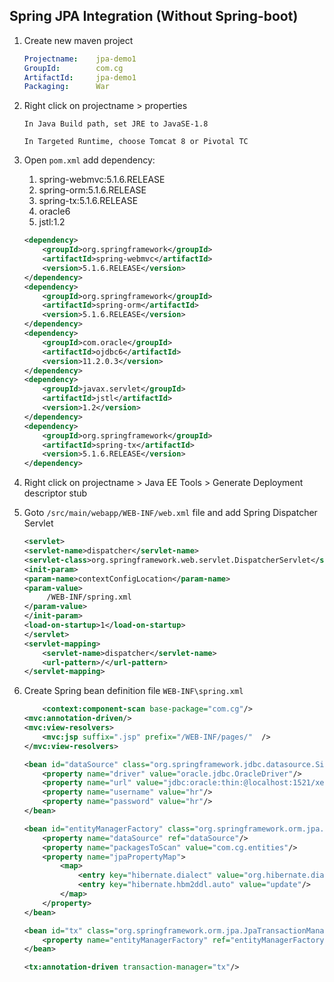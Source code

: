 ## Spring JPA Integration (Without Spring-boot)

1.  Create new maven project

    ```yaml
    Projectname:    jpa-demo1
    GroupId:        com.cg
    ArtifactId:     jpa-demo1
    Packaging:      War
    ```

2.  Right click on projectname > properties 

        In Java Build path, set JRE to JavaSE-1.8

        In Targeted Runtime, choose Tomcat 8 or Pivotal TC

3.  Open `pom.xml` add dependency: 

    1.  spring-webmvc:5.1.6.RELEASE
    2.  spring-orm:5.1.6.RELEASE
    3.  spring-tx:5.1.6.RELEASE
    4.  oracle6
    5.  jstl:1.2

    ```xml
    <dependency>
  		<groupId>org.springframework</groupId>
  		<artifactId>spring-webmvc</artifactId>
  		<version>5.1.6.RELEASE</version>
  	</dependency>
  	<dependency>
  		<groupId>org.springframework</groupId>
  		<artifactId>spring-orm</artifactId>
  		<version>5.1.6.RELEASE</version>
  	</dependency>
  	<dependency>
  		<groupId>com.oracle</groupId>
  		<artifactId>ojdbc6</artifactId>
  		<version>11.2.0.3</version>
  	</dependency>
  	<dependency>
  		<groupId>javax.servlet</groupId>
  		<artifactId>jstl</artifactId>
  		<version>1.2</version>
  	</dependency>
  	<dependency>
  		<groupId>org.springframework</groupId>
  		<artifactId>spring-tx</artifactId>
  		<version>5.1.6.RELEASE</version>
  	</dependency>
    ```

4.  Right click on projectname > Java EE Tools > Generate Deployment descriptor stub

5.  Goto `/src/main/webapp/WEB-INF/web.xml` file and add Spring Dispatcher Servlet

    ```xml
    <servlet>
  	<servlet-name>dispatcher</servlet-name>
  	<servlet-class>org.springframework.web.servlet.DispatcherServlet</servlet-class>
	<init-param>
   	<param-name>contextConfigLocation</param-name>
   	<param-value>
         /WEB-INF/spring.xml
   	</param-value>
	</init-param>
	<load-on-startup>1</load-on-startup>
   	</servlet>
	<servlet-mapping>
  		<servlet-name>dispatcher</servlet-name>
  		<url-pattern>/</url-pattern>
    </servlet-mapping>
    ```
6.  Create Spring bean definition file `WEB-INF\spring.xml`

    ```xml
    	<context:component-scan base-package="com.cg"/>
	<mvc:annotation-driven/>
	<mvc:view-resolvers>
		<mvc:jsp suffix=".jsp" prefix="/WEB-INF/pages/"  />
	</mvc:view-resolvers>
	
	<bean id="dataSource" class="org.springframework.jdbc.datasource.SimpleDriverDataSource">
		<property name="driver" value="oracle.jdbc.OracleDriver"/>
		<property name="url" value="jdbc:oracle:thin:@localhost:1521/xe"/>
		<property name="username" value="hr"/>
		<property name="password" value="hr"/>
	</bean>
	
	<bean id="entityManagerFactory" class="org.springframework.orm.jpa.LocalContainerEntityManagerFactoryBean">
		<property name="dataSource" ref="dataSource"/>
		<property name="packagesToScan" value="com.cg.entities"/>
		<property name="jpaPropertyMap">
			<map>
				<entry key="hibernate.dialect" value="org.hibernate.dialect.Oracle10gDialect"/>
				<entry key="hibernate.hbm2ddl.auto" value="update"/>
			</map>
		</property>
	</bean>
	
	<bean id="tx" class="org.springframework.orm.jpa.JpaTransactionManager">
		<property name="entityManagerFactory" ref="entityManagerFactory"/>
	</bean>
	
	<tx:annotation-driven transaction-manager="tx"/>
    ```

